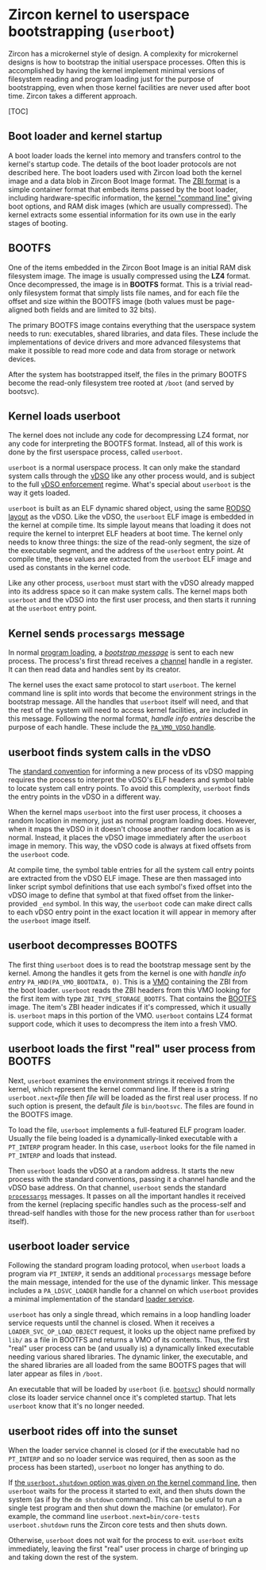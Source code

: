 # Zircon kernel to userspace bootstrapping (`userboot`)

Zircon has a microkernel style of design.  A complexity for microkernel
designs is how to bootstrap the initial userspace processes.  Often this
is accomplished by having the kernel implement minimal versions of
filesystem reading and program loading just for the purpose of
bootstrapping, even when those kernel facilities are never used after boot
time.  Zircon takes a different approach.

[TOC]

## Boot loader and kernel startup

A boot loader loads the kernel into memory and transfers control to the
kernel's startup code.  The details of the boot loader protocols are not
described here.  The boot loaders used with Zircon load both the kernel
image and a data blob in Zircon Boot Image format.
The [ZBI format](/zircon/system/public/zircon/boot/image.h) is a
simple container format that embeds items passed by the boot loader,
including hardware-specific information,
the [kernel "command line"](/docs/reference/kernel/kernel_cmdline.md) giving boot options, and RAM
disk images (which are usually compressed).  The kernel extracts some
essential information for its own use in the early stages of booting.

## BOOTFS

One of the items embedded in the Zircon Boot Image is an initial RAM disk
filesystem image.  The image is usually compressed using the **LZ4**
format.  Once decompressed, the image is in **BOOTFS** format.  This is a
trivial read-only filesystem format that simply lists file names, and for
each file the offset and size within the BOOTFS image (both values must be
page-aligned both fields and are limited to 32 bits).

The primary BOOTFS image contains everything that the userspace system
needs to run: executables, shared libraries, and data files.  These include
the implementations of device drivers and more advanced filesystems that
make it possible to read more code and data from storage or network
devices.

After the system has bootstrapped itself, the files in the primary
BOOTFS become the read-only filesystem tree rooted at `/boot` (and served by
bootsvc).

## Kernel loads userboot

The kernel does not include any code for decompressing LZ4 format, nor
any code for interpreting the BOOTFS format.  Instead, all of this work
is done by the first userspace process, called `userboot`.

`userboot` is a normal userspace process.  It can only make the standard
system calls through the [vDSO](/docs/concepts/kernel/vdso.md) like any other process would, and
is subject to the full [vDSO enforcement](/docs/concepts/kernel/vdso.md#Enforcement) regime.
What's special about `userboot` is the way it gets loaded.

`userboot` is built as an ELF dynamic shared object, using the
same [RODSO layout](/docs/concepts/kernel/vdso.md#read-only-dynamic-shared-object-layout) as
the vDSO.  Like the vDSO, the `userboot` ELF image is embedded in the
kernel at compile time.  Its simple layout means that loading it does
not require the kernel to interpret ELF headers at boot time.  The
kernel only needs to know three things: the size of the read-only
segment, the size of the executable segment, and the address of the
`userboot` entry point.  At compile time, these values are extracted
from the `userboot` ELF image and used as constants in the kernel code.

Like any other process, `userboot` must start with the vDSO already
mapped into its address space so it can make system calls.  The kernel
maps both `userboot` and the vDSO into the first user process, and then
starts it running at the `userboot` entry point.

## Kernel sends `processargs` message

In normal [program loading](program_loading.md),
a [*bootstrap message*](program_loading.md#the-processargs-protocol) is
sent to each new process.  The process's first thread receives
a [channel](/docs/reference/kernel_objects/channel.md) handle in a register.  It can then read
data and handles sent by its creator.

The kernel uses the exact same protocol to start `userboot`.  The kernel
command line is split into words that become the environment strings in the
bootstrap message.  All the handles that `userboot` itself will need, and
that the rest of the system will need to access kernel facilities, are
included in this message.  Following the normal format, *handle info
entries* describe the purpose of each handle.  These include
the [`PA_VMO_VDSO` handle](/docs/concepts/kernel/vdso.md#pa_vmo_vdso-handle).

## userboot finds system calls in the vDSO

The [standard convention](/docs/concepts/kernel/vdso.md#process_start_argument) for informing
a new process of its vDSO mapping requires the process to interpret the
vDSO's ELF headers and symbol table to locate system call entry points.
To avoid this complexity, `userboot` finds the entry points in the vDSO
in a different way.

When the kernel maps `userboot` into the first user process, it chooses
a random location in memory, just as normal program loading does.
However, when it maps the vDSO in it doesn't choose another random
location as is normal.  Instead, it places the vDSO image immediately
after the `userboot` image in memory.  This way, the vDSO code is always
at fixed offsets from the `userboot` code.

At compile time, the symbol table entries for all the system call entry
points are extracted from the vDSO ELF image.  These are then massaged
into linker script symbol definitions that use each symbol's fixed
offset into the vDSO image to define that symbol at that fixed offset
from the linker-provided `_end` symbol.  In this way, the `userboot`
code can make direct calls to each vDSO entry point in the exact
location it will appear in memory after the `userboot` image itself.

## userboot decompresses BOOTFS

The first thing `userboot` does is to read the bootstrap message sent by
the kernel.  Among the handles it gets from the kernel is one with
*handle info entry* `PA_HND(PA_VMO_BOOTDATA, 0)`.  This is
a [VMO](/docs/reference/kernel_objects/vm_object.md) containing the ZBI from the
boot loader.  `userboot` reads the ZBI headers from this VMO
looking for the first item with type `ZBI_TYPE_STORAGE_BOOTFS`.  That
contains the [BOOTFS](#BOOTFS) image.  The item's ZBI header
indicates if it's compressed, which it usually is.  `userboot` maps in
this portion of the VMO.  `userboot` contains LZ4 format support code,
which it uses to decompress the item into a fresh VMO.

## userboot loads the first "real" user process from BOOTFS

Next, `userboot` examines the environment strings it received from the
kernel, which represent the kernel command line.  If there is a string
`userboot.next=`*file* then *file* will be loaded as the first real user
process.  If no such option is present, the default *file* is `bin/bootsvc`.
The files are found in the BOOTFS image.

To load the file, `userboot` implements a full-featured ELF program loader.
Usually the file being loaded is a dynamically-linked executable with a
`PT_INTERP` program header.  In this case, `userboot` looks for the file
named in `PT_INTERP` and loads that instead.

Then `userboot` loads the vDSO at a random address.  It starts the new
process with the standard conventions, passing it a channel handle and the
vDSO base address.  On that channel, `userboot` sends the
standard [`processargs`](program_loading.md#the-processargs-protocol)
messages.  It passes on all the important handles it received from the
kernel (replacing specific handles such as the process-self and thread-self
handles with those for the new process rather than for `userboot` itself).

## userboot loader service

Following the standard program loading protocol, when `userboot` loads a
program via `PT_INTERP`, it sends an additional `processargs` message
before the main message, intended for the use of the dynamic linker.  This
message includes a `PA_LDSVC_LOADER` handle for a channel on which `userboot`
provides a minimal implementation of the
standard [loader service](program_loading.md#the-loader-service).

`userboot` has only a single thread, which remains in a loop handling
loader service requests until the channel is closed.  When it receives a
`LOADER_SVC_OP_LOAD_OBJECT` request, it looks up the object name prefixed
by `lib/` as a file in BOOTFS and returns a VMO of its contents.  Thus, the
first "real" user process can be (and usually is) a dynamically linked
executable needing various shared libraries.  The dynamic linker, the
executable, and the shared libraries are all loaded from the same BOOTFS
pages that will later appear as files in `/boot`.

An executable that will be loaded by `userboot` (i.e. [`bootsvc`](bootsvc.md)) should
normally close its loader service channel once it's completed startup.
That lets `userboot` know that it's no longer needed.

## userboot rides off into the sunset

When the loader service channel is closed (or if the executable had no
`PT_INTERP` and so no loader service was required, then as soon as the
process has been started), `userboot` no longer has anything to do.

If [the `userboot.shutdown` option was given on the kernel command line](/docs/reference/kernel/kernel_cmdline.md#userboot-shutdown),
then `userboot` waits for the process it started to exit, and then shuts
down the system (as if by the `dm shutdown` command).  This can be useful
to run a single test program and then shut down the machine (or emulator).
For example, the command line `userboot.next=bin/core-tests userboot.shutdown`
runs the Zircon core tests and then shuts down.

Otherwise, `userboot` does not wait for the process to exit.  `userboot`
exits immediately, leaving the first "real" user process in charge of
bringing up and taking down the rest of the system.
